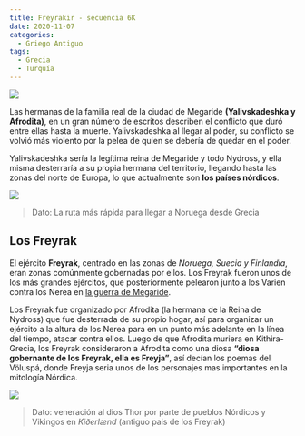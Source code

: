 ```yaml
---
title: Freyrakir - secuencia 6K
date: 2020-11-07
categories:
  - Griego Antiguo
tags:
  - Grecia
  - Turquía
---
```


![](https://i.postimg.cc/qBccGjFL/afroditi.jpg)

Las hermanas de la familia real de la ciudad de Megaride **(Yalivskadeshka y Afrodita)**, en un gran número de escritos describen el conflicto que duró entre ellas hasta la muerte. Yalivskadeshka al llegar al poder,  su conflicto se volvió más violento por la pelea de quien se debería de quedar en el poder.

Yalivskadeshka sería la legítima reina de Megaride y todo Nydross, y ella misma desterraría a su propia hermana del territorio, llegando hasta las zonas del norte de Europa, lo que actualmente son **los países nórdicos**.

![](https://i.postimg.cc/BZ88c15M/IMG-20210908-192124.jpg)
> Dato: La ruta más rápida para llegar a Noruega desde Grecia

## Los Freyrak

El ejército **Freyrak**, centrado en las zonas de *Noruega, Suecia y Finlandia*, eran zonas comúnmente gobernadas por ellos. Los Freyrak fueron unos de los más grandes ejércitos, que posteriormente pelearon junto a los Varien contra los Nerea en [la guerra de Megaride](https://cylance-inc.github.io/writeup-nereascities/).

Los Freyrak fue organizado por Afrodita (la hermana de la Reina de Nydross) que fue desterrada de su propio hogar, así para organizar un ejército a la altura de los Nerea para en un punto más adelante en la línea del tiempo, atacar contra ellos. Luego de que Afrodita muriera en Kithira-Grecia, los Freyrak consideraron a Afrodita como una diosa **“diosa gobernante de los Freyrak, ella es Freyja”**, así decían los poemas del Völuspá, donde Freyja seria unos de los personajes mas importantes en la mitología Nórdica.

![](https://i.postimg.cc/R03RQ846/image.png)

> Dato: veneración al dios Thor por parte de pueblos Nórdicos y Vikingos en *Kiðerlænd* (antiguo pais de los Freyrak)